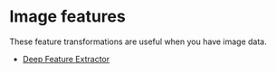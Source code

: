 # Image features

These feature transformations are useful when you have image data.

* [Deep Feature Extractor](feature-engineering/deep_feature_extractor.md)

